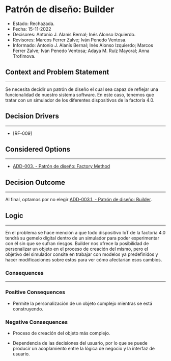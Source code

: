 # Patrón de diseño: Builder

- Estado: Rechazada.
- Fecha: 15-11-2022
- Decisores: Antonio J. Alanís Bernal; Inés Alonso Izquierdo.
- Revisores: Marcos Ferrer Zalve; Iván Penedo Ventosa.
- Informado: Antonio J. Alanís Bernal; Inés Alonso Izquierdo; Marcos Ferrer Zalve; Iván Penedo Ventosa; Adaya M. Ruíz Mayoral; Anna Trofimova.

## Context and Problem Statement

---
Se necesita decidir un patrón de diseño el cual sea capaz de reflejar una funcionalidad de nuestro sistema software. En este caso, tenemos que tratar con un simulador de los diferentes dispositivos de la factoría 4.0.

## Decision Drivers

---

- [RF-009]

## Considered Options

---

- [ADD-003. - Patrón de diseño: Factory Method](./ADD-003.md)

## Decision Outcome

---
Al final, optamos por no elegir  [ADD-003.1. - Patrón de diseño: Builder](./ADD-003.1.md).

## Logic

---
En el problema se hace mención a que todo dispositivo IoT de la factoría 4.0 tendrá su gemelo digital dentro de un simulador para poder experimentar con él sin que se sufran riesgos. Builder nos ofrece la posibilidad de personalizar un objeto en el proceso de creación del mismo, pero el objetivo del simulador consite en trabajar con modelos ya predefinidos y hacer modificaciones sobre estos para ver cómo afectarían esos cambios. 

### Consequences

---

### Positive Consequences

- Permite la personalización de un objeto complejo mientras se está construyendo.

### Negative Consequences

- Proceso de creación del objeto más complejo.

- Dependencia de las decisiones del usuario, por lo que se puede producir un acoplamiento entre la lógica de negocio y la interfaz de usuario.